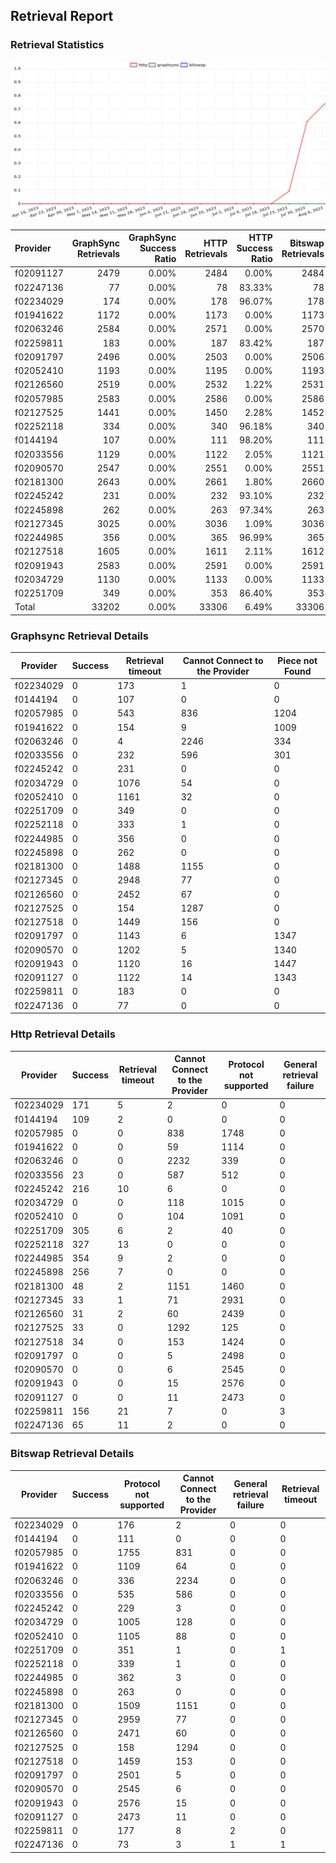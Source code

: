 ## Retrieval Report
### Retrieval Statistics
<img src="https://raw.githubusercontent.com/data-preservation-programs/filplus-checker-assets/main/filecoin-project/filecoin-plus-large-datasets/issues/1616/1691766226977.png"/>

| Provider  | GraphSync Retrievals | GraphSync Success Ratio | HTTP Retrievals | HTTP Success Ratio | Bitswap Retrievals | Bitswap Success Ratio |
| :-------- | -------------------: | ----------------------: | --------------: | -----------------: | -----------------: | --------------------: |
| f02091127 |                 2479 |                   0.00% |            2484 |              0.00% |               2484 |                 0.00% |
| f02247136 |                   77 |                   0.00% |              78 |             83.33% |                 78 |                 0.00% |
| f02234029 |                  174 |                   0.00% |             178 |             96.07% |                178 |                 0.00% |
| f01941622 |                 1172 |                   0.00% |            1173 |              0.00% |               1173 |                 0.00% |
| f02063246 |                 2584 |                   0.00% |            2571 |              0.00% |               2570 |                 0.00% |
| f02259811 |                  183 |                   0.00% |             187 |             83.42% |                187 |                 0.00% |
| f02091797 |                 2496 |                   0.00% |            2503 |              0.00% |               2506 |                 0.00% |
| f02052410 |                 1193 |                   0.00% |            1195 |              0.00% |               1193 |                 0.00% |
| f02126560 |                 2519 |                   0.00% |            2532 |              1.22% |               2531 |                 0.00% |
| f02057985 |                 2583 |                   0.00% |            2586 |              0.00% |               2586 |                 0.00% |
| f02127525 |                 1441 |                   0.00% |            1450 |              2.28% |               1452 |                 0.00% |
| f02252118 |                  334 |                   0.00% |             340 |             96.18% |                340 |                 0.00% |
| f0144194  |                  107 |                   0.00% |             111 |             98.20% |                111 |                 0.00% |
| f02033556 |                 1129 |                   0.00% |            1122 |              2.05% |               1121 |                 0.00% |
| f02090570 |                 2547 |                   0.00% |            2551 |              0.00% |               2551 |                 0.00% |
| f02181300 |                 2643 |                   0.00% |            2661 |              1.80% |               2660 |                 0.00% |
| f02245242 |                  231 |                   0.00% |             232 |             93.10% |                232 |                 0.00% |
| f02245898 |                  262 |                   0.00% |             263 |             97.34% |                263 |                 0.00% |
| f02127345 |                 3025 |                   0.00% |            3036 |              1.09% |               3036 |                 0.00% |
| f02244985 |                  356 |                   0.00% |             365 |             96.99% |                365 |                 0.00% |
| f02127518 |                 1605 |                   0.00% |            1611 |              2.11% |               1612 |                 0.00% |
| f02091943 |                 2583 |                   0.00% |            2591 |              0.00% |               2591 |                 0.00% |
| f02034729 |                 1130 |                   0.00% |            1133 |              0.00% |               1133 |                 0.00% |
| f02251709 |                  349 |                   0.00% |             353 |             86.40% |                353 |                 0.00% |
| Total     |                33202 |                   0.00% |           33306 |              6.49% |              33306 |                 0.00% |

### Graphsync Retrieval Details
| Provider  | Success | Retrieval timeout | Cannot Connect to the Provider | Piece not Found |
| --------- | ------- | ----------------- | ------------------------------ | --------------- |
| f02234029 | 0       | 173               | 1                              | 0               |
| f0144194  | 0       | 107               | 0                              | 0               |
| f02057985 | 0       | 543               | 836                            | 1204            |
| f01941622 | 0       | 154               | 9                              | 1009            |
| f02063246 | 0       | 4                 | 2246                           | 334             |
| f02033556 | 0       | 232               | 596                            | 301             |
| f02245242 | 0       | 231               | 0                              | 0               |
| f02034729 | 0       | 1076              | 54                             | 0               |
| f02052410 | 0       | 1161              | 32                             | 0               |
| f02251709 | 0       | 349               | 0                              | 0               |
| f02252118 | 0       | 333               | 1                              | 0               |
| f02244985 | 0       | 356               | 0                              | 0               |
| f02245898 | 0       | 262               | 0                              | 0               |
| f02181300 | 0       | 1488              | 1155                           | 0               |
| f02127345 | 0       | 2948              | 77                             | 0               |
| f02126560 | 0       | 2452              | 67                             | 0               |
| f02127525 | 0       | 154               | 1287                           | 0               |
| f02127518 | 0       | 1449              | 156                            | 0               |
| f02091797 | 0       | 1143              | 6                              | 1347            |
| f02090570 | 0       | 1202              | 5                              | 1340            |
| f02091943 | 0       | 1120              | 16                             | 1447            |
| f02091127 | 0       | 1122              | 14                             | 1343            |
| f02259811 | 0       | 183               | 0                              | 0               |
| f02247136 | 0       | 77                | 0                              | 0               |

### Http Retrieval Details
| Provider  | Success | Retrieval timeout | Cannot Connect to the Provider | Protocol not supported | General retrieval failure |
| --------- | ------- | ----------------- | ------------------------------ | ---------------------- | ------------------------- |
| f02234029 | 171     | 5                 | 2                              | 0                      | 0                         |
| f0144194  | 109     | 2                 | 0                              | 0                      | 0                         |
| f02057985 | 0       | 0                 | 838                            | 1748                   | 0                         |
| f01941622 | 0       | 0                 | 59                             | 1114                   | 0                         |
| f02063246 | 0       | 0                 | 2232                           | 339                    | 0                         |
| f02033556 | 23      | 0                 | 587                            | 512                    | 0                         |
| f02245242 | 216     | 10                | 6                              | 0                      | 0                         |
| f02034729 | 0       | 0                 | 118                            | 1015                   | 0                         |
| f02052410 | 0       | 0                 | 104                            | 1091                   | 0                         |
| f02251709 | 305     | 6                 | 2                              | 40                     | 0                         |
| f02252118 | 327     | 13                | 0                              | 0                      | 0                         |
| f02244985 | 354     | 9                 | 2                              | 0                      | 0                         |
| f02245898 | 256     | 7                 | 0                              | 0                      | 0                         |
| f02181300 | 48      | 2                 | 1151                           | 1460                   | 0                         |
| f02127345 | 33      | 1                 | 71                             | 2931                   | 0                         |
| f02126560 | 31      | 2                 | 60                             | 2439                   | 0                         |
| f02127525 | 33      | 0                 | 1292                           | 125                    | 0                         |
| f02127518 | 34      | 0                 | 153                            | 1424                   | 0                         |
| f02091797 | 0       | 0                 | 5                              | 2498                   | 0                         |
| f02090570 | 0       | 0                 | 6                              | 2545                   | 0                         |
| f02091943 | 0       | 0                 | 15                             | 2576                   | 0                         |
| f02091127 | 0       | 0                 | 11                             | 2473                   | 0                         |
| f02259811 | 156     | 21                | 7                              | 0                      | 3                         |
| f02247136 | 65      | 11                | 2                              | 0                      | 0                         |

### Bitswap Retrieval Details
| Provider  | Success | Protocol not supported | Cannot Connect to the Provider | General retrieval failure | Retrieval timeout |
| --------- | ------- | ---------------------- | ------------------------------ | ------------------------- | ----------------- |
| f02234029 | 0       | 176                    | 2                              | 0                         | 0                 |
| f0144194  | 0       | 111                    | 0                              | 0                         | 0                 |
| f02057985 | 0       | 1755                   | 831                            | 0                         | 0                 |
| f01941622 | 0       | 1109                   | 64                             | 0                         | 0                 |
| f02063246 | 0       | 336                    | 2234                           | 0                         | 0                 |
| f02033556 | 0       | 535                    | 586                            | 0                         | 0                 |
| f02245242 | 0       | 229                    | 3                              | 0                         | 0                 |
| f02034729 | 0       | 1005                   | 128                            | 0                         | 0                 |
| f02052410 | 0       | 1105                   | 88                             | 0                         | 0                 |
| f02251709 | 0       | 351                    | 1                              | 0                         | 1                 |
| f02252118 | 0       | 339                    | 1                              | 0                         | 0                 |
| f02244985 | 0       | 362                    | 3                              | 0                         | 0                 |
| f02245898 | 0       | 263                    | 0                              | 0                         | 0                 |
| f02181300 | 0       | 1509                   | 1151                           | 0                         | 0                 |
| f02127345 | 0       | 2959                   | 77                             | 0                         | 0                 |
| f02126560 | 0       | 2471                   | 60                             | 0                         | 0                 |
| f02127525 | 0       | 158                    | 1294                           | 0                         | 0                 |
| f02127518 | 0       | 1459                   | 153                            | 0                         | 0                 |
| f02091797 | 0       | 2501                   | 5                              | 0                         | 0                 |
| f02090570 | 0       | 2545                   | 6                              | 0                         | 0                 |
| f02091943 | 0       | 2576                   | 15                             | 0                         | 0                 |
| f02091127 | 0       | 2473                   | 11                             | 0                         | 0                 |
| f02259811 | 0       | 177                    | 8                              | 2                         | 0                 |
| f02247136 | 0       | 73                     | 3                              | 1                         | 1                 |
